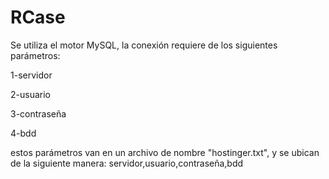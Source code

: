 RCase
=====

Se utiliza el motor MySQL, la conexión requiere de los siguientes parámetros:

1-servidor

2-usuario

3-contraseña

4-bdd

estos parámetros van en un archivo de nombre "hostinger.txt", y se ubican de la siguiente manera:
servidor,usuario,contraseña,bdd
